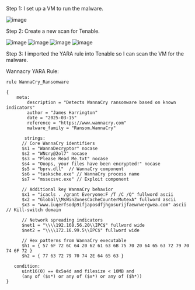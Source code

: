 Step 1: I set up a VM to run the malware.

![image](https://github.com/user-attachments/assets/fb549f2e-09fd-43ca-918e-f61a575396ca)

Step 2: Create a new scan for Tenable.

![image](https://github.com/user-attachments/assets/c9338422-7665-4e5d-bf62-3bbb69c610a4)
![image](https://github.com/user-attachments/assets/1640f770-f2ee-4f0f-9d11-f43e98ae121f)
![image](https://github.com/user-attachments/assets/eb79fce6-40e5-4dfa-b454-a25fa3ed7d73)
![image](https://github.com/user-attachments/assets/b004cfb2-9766-4779-a9d8-2345631c4a9b)


Step 3: I imported the YARA rule into Tenable so I can scan the VM for the malware.

Wannacry YARA Rule:

```
rule WannaCry_Ransomware

{
    meta:
        description = "Detects WannaCry ransomware based on known indicators"
        author = "James Harrington"
        date = "2025-03-15"
        reference = "https://www.wannacry.com"
        malware_family = "Ransom.WannaCry"
    
       strings:
      // Core WannaCry identifiers
      $s1 = "WannaDecryptor" nocase
      $s2 = "WNcry@2ol7" nocase
      $s3 = "Please Read Me.txt" nocase
      $s4 = "Ooops, your files have been encrypted!" nocase
      $s5 = "bprv.dll"  // WannaCry component
      $s6 = "tasksche.exe" // WannaCry process name
      $s7 = "mssecsvc.exe" // Exploit component
      
      // Additional key WannaCry behavior
      $x1 = "icacls . /grant Everyone:F /T /C /Q" fullword ascii
      $x2 = "Global\\MsWinZonesCacheCounterMutexA" fullword ascii
      $x3 = "www.iuqerfsodp9ifjaposdfjhgosurijfaewrwergwea.com" ascii // Kill-switch domain
      
      // Network spreading indicators
      $net1 = "\\\\192.168.56.20\\IPC$" fullword wide
      $net2 = "\\\\172.16.99.5\\IPC$" fullword wide
      
      // Hex patterns from WannaCry executable
      $h1 = { 57 6F 72 6C 64 20 62 61 63 6B 75 70 20 64 65 63 72 79 70 74 6F 72 }
      $h2 = { 77 63 72 79 70 74 2E 64 65 63 }
   
   condition:
      uint16(0) == 0x5a4d and filesize < 10MB and 
      (any of ($s*) or any of ($x*) or any of ($h*))
}

```
